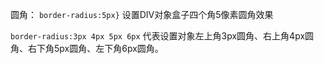 圆角：
`border-radius:5px}`
设置DIV对象盒子四个角5像素圆角效果

`border-radius:3px 4px 5px 6px`
代表设置对象左上角3px圆角、右上角4px圆角、右下角5px圆角、左下角6px圆角。

